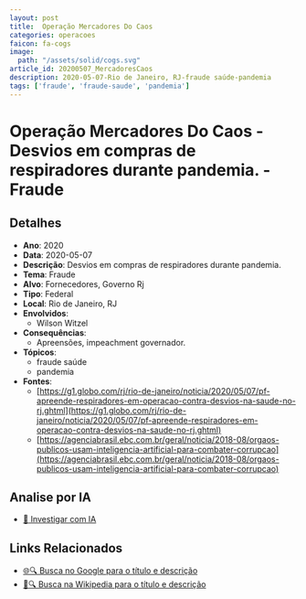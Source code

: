 ```yaml
---
layout: post
title:  Operação Mercadores Do Caos
categories: operacoes
faicon: fa-cogs
image:
  path: "/assets/solid/cogs.svg"
article_id: 20200507_MercadoresCaos
description: 2020-05-07-Rio de Janeiro, RJ-fraude saúde-pandemia
tags: ['fraude', 'fraude-saude', 'pandemia']
---
```


# Operação Mercadores Do Caos - Desvios em compras de respiradores durante pandemia. - Fraude

## Detalhes
- **Ano**: 2020
- **Data**: 2020-05-07
- **Descrição**: Desvios em compras de respiradores durante pandemia.
- **Tema**: Fraude
- **Alvo**: Fornecedores, Governo Rj
- **Tipo**: Federal
- **Local**: Rio de Janeiro, RJ
- **Envolvidos**:
  - Wilson Witzel
- **Consequências**:
  - Apreensões, impeachment governador.
- **Tópicos**:
  - fraude saúde
  - pandemia
- **Fontes**:
  - [https://g1.globo.com/rj/rio-de-janeiro/noticia/2020/05/07/pf-apreende-respiradores-em-operacao-contra-desvios-na-saude-no-rj.ghtml](https://g1.globo.com/rj/rio-de-janeiro/noticia/2020/05/07/pf-apreende-respiradores-em-operacao-contra-desvios-na-saude-no-rj.ghtml)
  - [https://agenciabrasil.ebc.com.br/geral/noticia/2018-08/orgaos-publicos-usam-inteligencia-artificial-para-combater-corrupcao](https://agenciabrasil.ebc.com.br/geral/noticia/2018-08/orgaos-publicos-usam-inteligencia-artificial-para-combater-corrupcao)

## Analise por IA
- [🤖 Investigar com IA](https://www.perplexity.ai/search?q=%22opera%C3%A7%C3%A3o%20policial%20Brasil%22%20Opera%C3%A7%C3%A3o%20Mercadores%20Do%20Caos%20Desvios%20em%20compras%20de%20respiradores%20durante%20pandemia.%20Rio%20de%20Janeiro%2C%20RJ%202020-05-07)

## Links Relacionados
- [🌐🔍 Busca no Google para o título e descrição](https://www.google.com/search?q=%22opera%C3%A7%C3%A3o%20policial%20Brasil%22%20Opera%C3%A7%C3%A3o%20Mercadores%20Do%20Caos%20Desvios%20em%20compras%20de%20respiradores%20durante%20pandemia.%20Rio%20de%20Janeiro%2C%20RJ%202020-05-07)
- [📖🔍 Busca na Wikipedia para o título e descrição](https://pt.wikipedia.org/w/index.php?search=%22opera%C3%A7%C3%A3o%20policial%20Brasil%22%20Opera%C3%A7%C3%A3o%20Mercadores%20Do%20Caos%20Desvios%20em%20compras%20de%20respiradores%20durante%20pandemia.%20Rio%20de%20Janeiro%2C%20RJ%202020-05-07)


